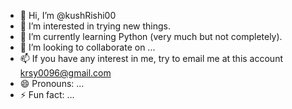 - 👋 Hi, I’m @kushRishi00
- 👀 I’m interested in trying new things.
- 🌱 I’m currently learning Python (very much but not completely).
- 💞️ I’m looking to collaborate on ...
- 📫 If you have any interest in me, try to email me at this account krsy0096@gmail.com
- 😄 Pronouns: ...
- ⚡ Fun fact: ...

<!---
kushRishi00/kushRishi00 is a ✨ special ✨ repository because its `README.md` (this file) appears on your GitHub profile.
You can click the Preview link to take a look at your changes.
--->
